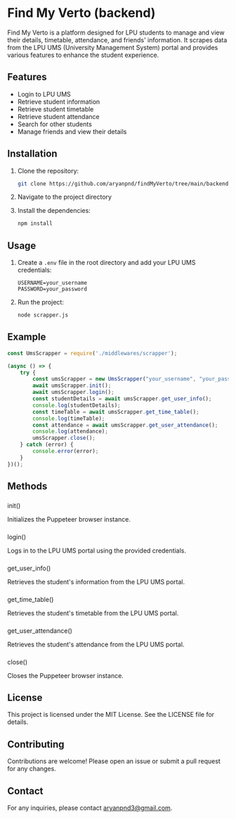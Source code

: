 # Find My Verto (backend)

Find My Verto is a platform designed for LPU students to manage and view their details, timetable, attendance, and friends' information. It scrapes data from the LPU UMS (University Management System) portal and provides various features to enhance the student experience.

## Features

- Login to LPU UMS
- Retrieve student information
- Retrieve student timetable
- Retrieve student attendance
- Search for other students
- Manage friends and view their details

## Installation

1. Clone the repository:
    ```sh
    git clone https://github.com/aryanpnd/findMyVerto/tree/main/backend/javascript
    ```
2. Navigate to the project directory

3. Install the dependencies:
    ```sh
    npm install
    ```

## Usage

1. Create a `.env` file in the root directory and add your LPU UMS credentials:
    ```env
    USERNAME=your_username
    PASSWORD=your_password
    ```

2. Run the project:
    ```sh
    node scrapper.js
    ```

## Example

```javascript
const UmsScrapper = require('./middlewares/scrapper');

(async () => {
    try {
        const umsScrapper = new UmsScrapper("your_username", "your_password", false);
        await umsScrapper.init();
        await umsScrapper.login();
        const studentDetails = await umsScrapper.get_user_info();
        console.log(studentDetails);
        const timeTable = await umsScrapper.get_time_table();
        console.log(timeTable);
        const attendance = await umsScrapper.get_user_attendance();
        console.log(attendance);
        umsScrapper.close();
    } catch (error) {
        console.error(error);
    }
})();
```

## Methods

### 

init()


Initializes the Puppeteer browser instance.

### 

login()


Logs in to the LPU UMS portal using the provided credentials.

### 

get_user_info()


Retrieves the student's information from the LPU UMS portal.

### 

get_time_table()


Retrieves the student's timetable from the LPU UMS portal.

### 

get_user_attendance()


Retrieves the student's attendance from the LPU UMS portal.

### 

close()


Closes the Puppeteer browser instance.

## License

This project is licensed under the MIT License. See the LICENSE file for details.

## Contributing

Contributions are welcome! Please open an issue or submit a pull request for any changes.

## Contact

For any inquiries, please contact [aryanpnd3@gmail.com](mailto:aryanpnd3@gmail.com).